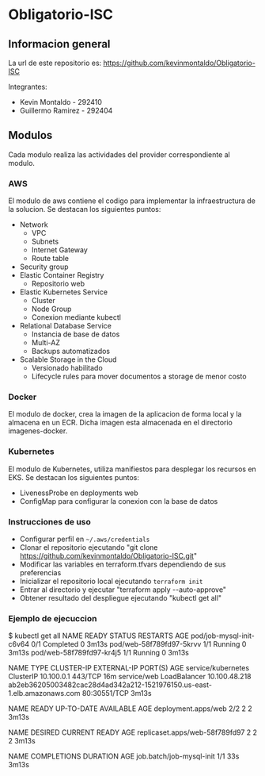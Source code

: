 # Obligatorio-ISC

## Informacion general

La url de este repositorio es: https://github.com/kevinmontaldo/Obligatorio-ISC

Integrantes:

- Kevin Montaldo - 292410
- Guillermo Ramirez - 292404

## Modulos

Cada modulo realiza las actividades del provider correspondiente al modulo.

### AWS

El modulo de aws contiene el codigo para implementar la infraestructura de la solucion.
Se destacan los siguientes puntos:

- Network
  - VPC
  - Subnets
  - Internet Gateway
  - Route table
- Security group
- Elastic Container Registry
  - Repositorio web
- Elastic Kubernetes Service
  - Cluster
  - Node Group
  - Conexion mediante kubectl
- Relational Database Service
  - Instancia de base de datos
  - Multi-AZ
  - Backups automatizados
- Scalable Storage in the Cloud
  - Versionado habilitado
  - Lifecycle rules para mover documentos a storage de menor costo


### Docker

El modulo de docker, crea la imagen de la aplicacion de forma local y la almacena en un ECR.
Dicha imagen esta almacenada en el directorio imagenes-docker.

### Kubernetes

El modulo de Kubernetes, utiliza manifiestos para desplegar los recursos en EKS.
Se destacan los siguientes puntos:

 - LivenessProbe en deployments web
 - ConfigMap para configurar la conexion con la base de datos
 
### Instrucciones de uso

- Configurar perfil en `~/.aws/credentials`
- Clonar el repositorio ejecutando "git clone https://github.com/kevinmontaldo/Obligatorio-ISC.git"
- Modificar las variables en terraform.tfvars dependiendo de sus preferencias
- Inicializar el repositorio local ejecutando `terraform init`
- Entrar al directorio y ejecutar "terraform apply --auto-approve"
- Obtener resultado del despliegue ejecutando "kubectl get all"

### Ejemplo de ejecuccion

$ kubectl get all
NAME                       READY   STATUS      RESTARTS   AGE
pod/job-mysql-init-c6v64   0/1     Completed   0          3m13s
pod/web-58f789fd97-5krvv   1/1     Running     0          3m13s
pod/web-58f789fd97-kr4j5   1/1     Running     0          3m13s

NAME                 TYPE           CLUSTER-IP      EXTERNAL-IP                                                               PORT(S)        AGE
service/kubernetes   ClusterIP      10.100.0.1      <none>                                                                    443/TCP        16m
service/web          LoadBalancer   10.100.48.218   ab2eb36205003482cac28d4ad342a212-1521976150.us-east-1.elb.amazonaws.com   80:30551/TCP   3m13s

NAME                  READY   UP-TO-DATE   AVAILABLE   AGE
deployment.apps/web   2/2     2            2           3m13s

NAME                             DESIRED   CURRENT   READY   AGE
replicaset.apps/web-58f789fd97   2         2         2       3m13s

NAME                       COMPLETIONS   DURATION   AGE
job.batch/job-mysql-init   1/1           33s        3m13s



